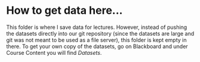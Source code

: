 # How to get data here...
This folder is where I save data for lectures. However, instead of pushing the datasets directly into our git repository (since the datasets are large and git was not meant to be used as a file server), this folder is kept empty in there. To get your own copy of the datasets, go on Blackboard and under Course Content you will find *Datasets*. 
